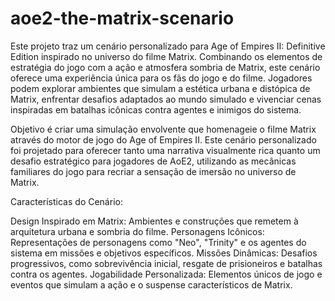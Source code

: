 # aoe2-the-matrix-scenario
Este projeto traz um cenário personalizado para Age of Empires II: Definitive Edition inspirado no universo do filme Matrix. Combinando os elementos de estratégia do jogo com a ação e atmosfera sombria de Matrix, este cenário oferece uma experiência única para os fãs do jogo e do filme. Jogadores podem explorar ambientes que simulam a estética urbana e distópica de Matrix, enfrentar desafios adaptados ao mundo simulado e vivenciar cenas inspiradas em batalhas icônicas contra agentes e inimigos do sistema.

Objetivo é criar uma simulação envolvente que homenageie o filme Matrix através do motor de jogo do Age of Empires II. Este cenário personalizado foi projetado para oferecer tanto uma narrativa visualmente rica quanto um desafio estratégico para jogadores de AoE2, utilizando as mecânicas familiares do jogo para recriar a sensação de imersão no universo de Matrix.

Características do Cenário:

Design Inspirado em Matrix: Ambientes e construções que remetem à arquitetura urbana e sombria do filme.
Personagens Icônicos: Representações de personagens como "Neo", "Trinity" e os agentes do sistema em missões e objetivos específicos.
Missões Dinâmicas: Desafios progressivos, como sobrevivência inicial, resgate de prisioneiros e batalhas contra os agentes.
Jogabilidade Personalizada: Elementos únicos de jogo e eventos que simulam a ação e o suspense característicos de Matrix.
